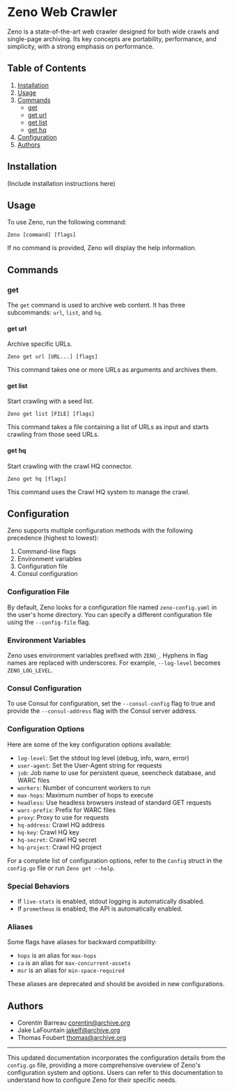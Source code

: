 # Zeno Web Crawler

Zeno is a state-of-the-art web crawler designed for both wide crawls and single-page archiving. Its key concepts are portability, performance, and simplicity, with a strong emphasis on performance.

## Table of Contents

1. [Installation](#installation)
2. [Usage](#usage)
3. [Commands](#commands)
   - [get](#get)
   - [get url](#get-url)
   - [get list](#get-list)
   - [get hq](#get-hq)
4. [Configuration](#configuration)
5. [Authors](#authors)

## Installation

(Include installation instructions here)

## Usage

To use Zeno, run the following command:

```
Zeno [command] [flags]
```

If no command is provided, Zeno will display the help information.

## Commands

### get

The `get` command is used to archive web content. It has three subcommands: `url`, `list`, and `hq`.

#### get url

Archive specific URLs.

```
Zeno get url [URL...] [flags]
```

This command takes one or more URLs as arguments and archives them.

#### get list

Start crawling with a seed list.

```
Zeno get list [FILE] [flags]
```

This command takes a file containing a list of URLs as input and starts crawling from those seed URLs.

#### get hq

Start crawling with the crawl HQ connector.

```
Zeno get hq [flags]
```

This command uses the Crawl HQ system to manage the crawl.

## Configuration

Zeno supports multiple configuration methods with the following precedence (highest to lowest):

1. Command-line flags
2. Environment variables
3. Configuration file
4. Consul configuration

### Configuration File

By default, Zeno looks for a configuration file named `zeno-config.yaml` in the user's home directory. You can specify a different configuration file using the `--config-file` flag.

### Environment Variables

Zeno uses environment variables prefixed with `ZENO_`. Hyphens in flag names are replaced with underscores. For example, `--log-level` becomes `ZENO_LOG_LEVEL`.

### Consul Configuration

To use Consul for configuration, set the `--consul-config` flag to true and provide the `--consul-address` flag with the Consul server address.

### Configuration Options

Here are some of the key configuration options available:

- `log-level`: Set the stdout log level (debug, info, warn, error)
- `user-agent`: Set the User-Agent string for requests
- `job`: Job name to use for persistent queue, seencheck database, and WARC files
- `workers`: Number of concurrent workers to run
- `max-hops`: Maximum number of hops to execute
- `headless`: Use headless browsers instead of standard GET requests
- `warc-prefix`: Prefix for WARC files
- `proxy`: Proxy to use for requests
- `hq-address`: Crawl HQ address
- `hq-key`: Crawl HQ key
- `hq-secret`: Crawl HQ secret
- `hq-project`: Crawl HQ project

For a complete list of configuration options, refer to the `Config` struct in the `config.go` file or run `Zeno get --help`.

### Special Behaviors

- If `live-stats` is enabled, stdout logging is automatically disabled.
- If `prometheus` is enabled, the API is automatically enabled.

### Aliases

Some flags have aliases for backward compatibility:

- `hops` is an alias for `max-hops`
- `ca` is an alias for `max-concurrent-assets`
- `msr` is an alias for `min-space-required`

These aliases are deprecated and should be avoided in new configurations.

## Authors

- Corentin Barreau <corentin@archive.org>
- Jake LaFountain <jakelf@archive.org>
- Thomas Foubert <thomas@archive.org>

---

This updated documentation incorporates the configuration details from the `config.go` file, providing a more comprehensive overview of Zeno's configuration system and options. Users can refer to this documentation to understand how to configure Zeno for their specific needs.
